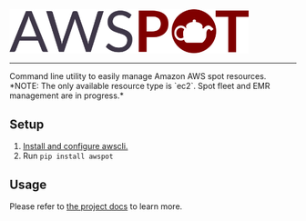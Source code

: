 <img src="https://github.com/rob-dalton/rob-dalton.github.io/blob/master/images/awspot/awspot_logo.png" alt="awspot-logo" width="420">
<hr>
Command line utility to easily manage Amazon AWS spot resources.
*NOTE: The only available resource type is `ec2`. Spot fleet and EMR management are in progress.*

## Setup
1. [Install and configure awscli.](https://aws.amazon.com/cli/)
2. Run `pip install awspot`

## Usage
Please refer to [the project docs](https://rob-dalton.github.io/awspot) to learn more. 
